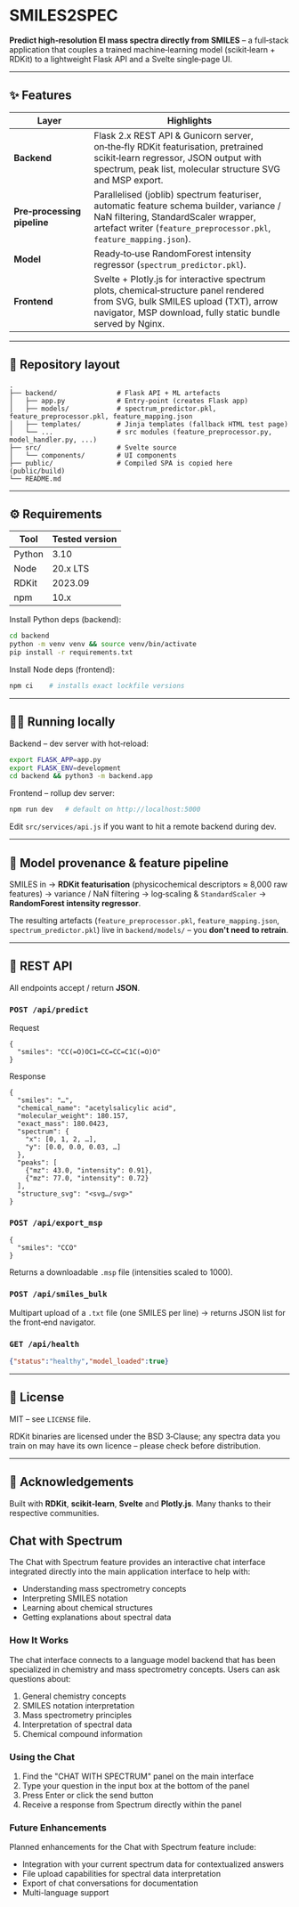 # SMILES2SPEC

**Predict high‑resolution EI mass spectra directly from SMILES** – a full‑stack application that couples a trained machine‑learning model (scikit‑learn + RDKit) to a lightweight Flask API and a Svelte single‑page UI.

---

## ✨  Features

| Layer                       | Highlights                                                                                                                                                                                           |
| --------------------------- | ---------------------------------------------------------------------------------------------------------------------------------------------------------------------------------------------------- |
| **Backend**                 | Flask 2.x REST API & Gunicorn server, on‑the‑fly RDKit featurisation, pretrained scikit‑learn regressor, JSON output with spectrum, peak list, molecular structure SVG and MSP export.               |
| **Pre‑processing pipeline** | Parallelised (joblib) spectrum featuriser, automatic feature schema builder, variance / NaN filtering, StandardScaler wrapper, artefact writer (`feature_preprocessor.pkl`, `feature_mapping.json`). |
| **Model**                   | Ready‑to‑use RandomForest intensity regressor (`spectrum_predictor.pkl`).                                                                                                                            |
| **Frontend**                | Svelte + Plotly.js for interactive spectrum plots, chemical‑structure panel rendered from SVG, bulk SMILES upload (TXT), arrow navigator, MSP download, fully static bundle served by Nginx.         |

---

## 📁  Repository layout

```
.
├── backend/               # Flask API + ML artefacts
│   ├── app.py             # Entry‑point (creates Flask app)
│   ├── models/            # spectrum_predictor.pkl, feature_preprocessor.pkl, feature_mapping.json
│   ├── templates/         # Jinja templates (fallback HTML test page)
│   └── ...                # src modules (feature_preprocessor.py, model_handler.py, ...)
├── src/                   # Svelte source
│   └── components/        # UI components
├── public/                # Compiled SPA is copied here (public/build)
└── README.md
```

---

## ⚙️  Requirements

| Tool   | Tested version |
| ------ | -------------- |
| Python | 3.10           |
| Node   | 20.x LTS       |
| RDKit  | 2023.09        |
| npm    | 10.x           |

Install Python deps (backend):

```bash
cd backend
python -m venv venv && source venv/bin/activate
pip install -r requirements.txt
```

Install Node deps (frontend):

```bash
npm ci    # installs exact lockfile versions
```

---

## 🏃‍♂️  Running locally

Backend – dev server with hot‑reload:

```bash
export FLASK_APP=app.py
export FLASK_ENV=development
cd backend && python3 -m backend.app
```

Frontend – rollup dev server:

```bash
npm run dev   # default on http://localhost:5000
```

Edit `src/services/api.js` if you want to hit a remote backend during dev.

---

## 🔬  Model provenance & feature pipeline

SMILES in → **RDKit featurisation** (physicochemical descriptors ≈ 8,000 raw features) → variance / NaN filtering → log‑scaling & `StandardScaler` → **RandomForest intensity regressor**.

The resulting artefacts (`feature_preprocessor.pkl`, `feature_mapping.json`, `spectrum_predictor.pkl`) live in `backend/models/` – you **don't need to retrain**.

---

## 🔑  REST API

All endpoints accept / return **JSON**.

### `POST /api/predict`

Request

```jsonc
{
  "smiles": "CC(=O)OC1=CC=CC=C1C(=O)O"
}
```

Response

```jsonc
{
  "smiles": "…",
  "chemical_name": "acetylsalicylic acid",
  "molecular_weight": 180.157,
  "exact_mass": 180.0423,
  "spectrum": {
    "x": [0, 1, 2, …],
    "y": [0.0, 0.0, 0.03, …]
  },
  "peaks": [
    {"mz": 43.0, "intensity": 0.91},
    {"mz": 77.0, "intensity": 0.72}
  ],
  "structure_svg": "<svg…/svg>"
}
```

### `POST /api/export_msp`

```jsonc
{
  "smiles": "CCO"
}
```

Returns a downloadable `.msp` file (intensities scaled to 1000).

### `POST /api/smiles_bulk`

Multipart upload of a `.txt` file (one SMILES per line) → returns JSON list for the front‑end navigator.

### `GET /api/health`

```json
{"status":"healthy","model_loaded":true}
```

---

## 📜  License

MIT – see `LICENSE` file.

RDKit binaries are licensed under the BSD 3‑Clause; any spectra data you train on may have its own licence – please check before distribution.

---

## 🙏  Acknowledgements

Built with **RDKit**, **scikit‑learn**, **Svelte** and **Plotly.js**. Many thanks to their respective communities.

## Chat with Spectrum

The Chat with Spectrum feature provides an interactive chat interface integrated directly into the main application interface to help with:

- Understanding mass spectrometry concepts
- Interpreting SMILES notation
- Learning about chemical structures
- Getting explanations about spectral data

### How It Works

The chat interface connects to a language model backend that has been specialized in chemistry and mass spectrometry concepts. Users can ask questions about:

1. General chemistry concepts
2. SMILES notation interpretation
3. Mass spectrometry principles
4. Interpretation of spectral data
5. Chemical compound information

### Using the Chat

1. Find the "CHAT WITH SPECTRUM" panel on the main interface
2. Type your question in the input box at the bottom of the panel
3. Press Enter or click the send button
4. Receive a response from Spectrum directly within the panel

### Future Enhancements

Planned enhancements for the Chat with Spectrum feature include:

- Integration with your current spectrum data for contextualized answers
- File upload capabilities for spectral data interpretation
- Export of chat conversations for documentation
- Multi-language support
